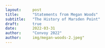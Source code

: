 ```yaml
---
layout:     post
title:      "Statements from Megan Woods"
subtitle:   "The History of Marsden Point"
draft:      true
date:       2022-03-31
author:     "Convoy 2022"
author:     img/megan-woods-2.jpeg"
---
```


